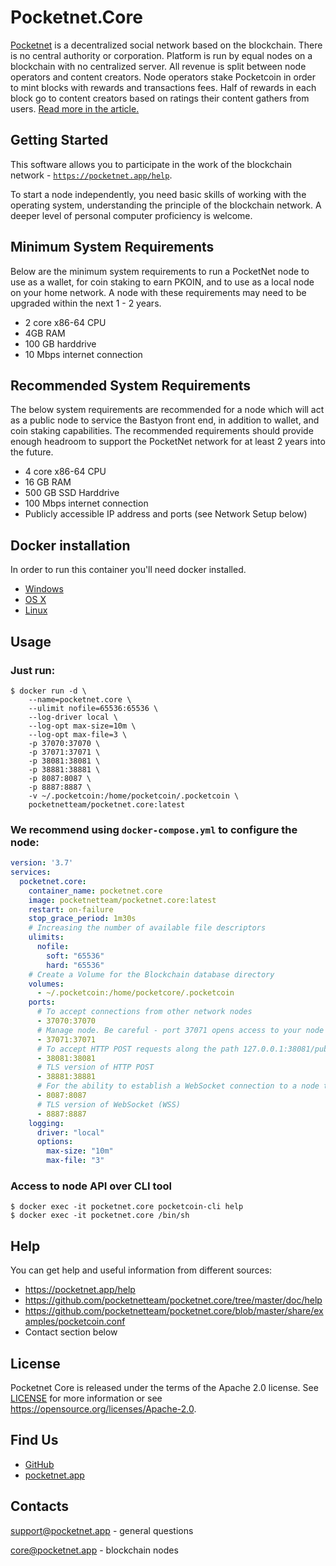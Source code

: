 # Pocketnet.Core

[Pocketnet](https://pocketnet.app/about) is a decentralized social network based on the blockchain.
There is no central authority or corporation. Platform is run by equal
nodes on a blockchain with no centralized server. All revenue is split
between node operators and content creators. Node operators stake Pocketcoin
in order to mint blocks with rewards and transactions fees. Half of rewards
in each block go to content creators based on ratings their content gathers
from users. [Read more in the article.](https://pocketnet.app/docs/Pocketnet%20Whitepaper%20Draft%20v2.pdf)

## Getting Started

This software allows you to participate in the work of the blockchain network - [`https://pocketnet.app/help`](https://pocketnet.app/help?page=faq).

To start a node independently, you need basic skills of working with the operating system, understanding the principle of the blockchain network. A deeper level of personal computer proficiency is welcome.

## Minimum System Requirements
Below are the minimum system requirements to run a PocketNet node to use as a wallet, for coin staking to earn PKOIN, and to use as a local node on your home network. A node with these requirements may need to be upgraded within the next 1 - 2 years.

- 2 core x86-64 CPU
- 4GB RAM
- 100 GB harddrive
- 10 Mbps internet connection

## Recommended System Requirements
The below system requirements are recommended for a node which will act as a public node to service the Bastyon front end, in addition to wallet, and coin staking capabilities. The recommended requirements should provide enough headroom to support the PocketNet network for at least 2 years into the future.

- 4 core x86-64 CPU
- 16 GB RAM
- 500 GB SSD Harddrive
- 100 Mbps internet connection
- Publicly accessible IP address and ports (see Network Setup below)

## Docker installation
In order to run this container you'll need docker installed.

* [Windows](https://docs.docker.com/windows/started)
* [OS X](https://docs.docker.com/mac/started/)
* [Linux](https://docs.docker.com/linux/started/)

## Usage

### Just run:
```shell
$ docker run -d \
    --name=pocketnet.core \
    --ulimit nofile=65536:65536 \
    --log-driver local \
    --log-opt max-size=10m \
    --log-opt max-file=3 \
    -p 37070:37070 \
    -p 37071:37071 \
    -p 38081:38081 \
    -p 38881:38881 \
    -p 8087:8087 \
    -p 8887:8887 \
    -v ~/.pocketcoin:/home/pocketcoin/.pocketcoin \
    pocketnetteam/pocketnet.core:latest
```

### We recommend using `docker-compose.yml` to configure the node:
```yml
version: '3.7'
services:
  pocketnet.core:
    container_name: pocketnet.core
    image: pocketnetteam/pocketnet.core:latest
    restart: on-failure
    stop_grace_period: 1m30s
    # Increasing the number of available file descriptors
    ulimits:
      nofile:
        soft: "65536"
        hard: "65536"
    # Create a Volume for the Blockchain database directory
    volumes:
      - ~/.pocketcoin:/home/pocketcore/.pocketcoin 
    ports:
      # To accept connections from other network nodes
      - 37070:37070
      # Manage node. Be careful - port 37071 opens access to your node and wallet
      - 37071:37071
      # To accept HTTP POST requests along the path 127.0.0.1:38081/public/
      - 38081:38081
      # TLS version of HTTP POST
      - 38881:38881
      # For the ability to establish a WebSocket connection to a node to support notifications
      - 8087:8087
      # TLS version of WebSocket (WSS)
      - 8887:8887
    logging:
      driver: "local"
      options:
        max-size: "10m"
        max-file: "3"
```

### Access to node API over CLI tool
```shell
$ docker exec -it pocketnet.core pocketcoin-cli help
$ docker exec -it pocketnet.core /bin/sh
```

## Help
You can get help and useful information from different sources:
- https://pocketnet.app/help
- https://github.com/pocketnetteam/pocketnet.core/tree/master/doc/help
- https://github.com/pocketnetteam/pocketnet.core/blob/master/share/examples/pocketcoin.conf
- Contact section below

## License
Pocketnet Core is released under the terms of the Apache 2.0 license. See [LICENSE](https://github.com/pocketnetteam/pocketnet.core/blob/master/LICENSE) for more
information or see https://opensource.org/licenses/Apache-2.0.

## Find Us

* [GitHub](https://github.com/pocketnetteam/pocketnet.core)
* [pocketnet.app](https://pocketnet.app)

## Contacts
support@pocketnet.app - general questions

core@pocketnet.app - blockchain nodes